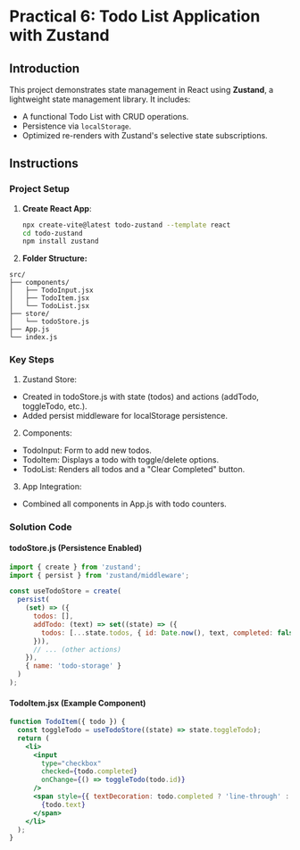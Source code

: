 # Practical 6: Todo List Application with Zustand  

## Introduction  
This project demonstrates state management in React using **Zustand**, a lightweight state management library. It includes:  
- A functional Todo List with CRUD operations.  
- Persistence via `localStorage`.  
- Optimized re-renders with Zustand's selective state subscriptions.  

## Instructions  

### Project Setup  
1. **Create React App**:  
   ```bash
   npx create-vite@latest todo-zustand --template react
   cd todo-zustand
   npm install zustand
   ```

2. **Folder Structure:**
```
src/
├── components/
│   ├── TodoInput.jsx
│   ├── TodoItem.jsx
│   └── TodoList.jsx
├── store/
│   └── todoStore.js
├── App.js
└── index.js
```

### Key Steps
1. Zustand Store:
- Created in todoStore.js with state (todos) and actions (addTodo, toggleTodo, etc.).
- Added persist middleware for localStorage persistence.

2. Components:
- TodoInput: Form to add new todos.
- TodoItem: Displays a todo with toggle/delete options.
- TodoList: Renders all todos and a "Clear Completed" button.

3. App Integration:
- Combined all components in App.js with todo counters.

### Solution Code
#### todoStore.js (Persistence Enabled)
```javascript
import { create } from 'zustand';
import { persist } from 'zustand/middleware';

const useTodoStore = create(
  persist(
    (set) => ({
      todos: [],
      addTodo: (text) => set((state) => ({
        todos: [...state.todos, { id: Date.now(), text, completed: false }],
      })),
      // ... (other actions)
    }),
    { name: 'todo-storage' }
  )
);
```

#### TodoItem.jsx (Example Component)
```jsx
function TodoItem({ todo }) {
  const toggleTodo = useTodoStore((state) => state.toggleTodo);
  return (
    <li>
      <input 
        type="checkbox" 
        checked={todo.completed} 
        onChange={() => toggleTodo(todo.id)} 
      />
      <span style={{ textDecoration: todo.completed ? 'line-through' : 'none' }}>
        {todo.text}
      </span>
    </li>
  );
}
```